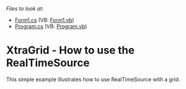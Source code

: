 <!-- default file list -->
*Files to look at*:

* [Form1.cs](./CS/RealTimeSource/Form1.cs) (VB: [Form1.vb](./VB/RealTimeSource/Form1.vb))
* [Program.cs](./CS/RealTimeSource/Program.cs) (VB: [Program.vb](./VB/RealTimeSource/Program.vb))
<!-- default file list end -->
# XtraGrid - How to use the RealTimeSource


<p> </p><p>This simple example illustrates how to use RealTimeSource with a grid.</p>

<br/>


